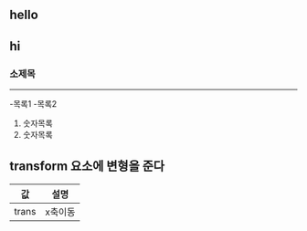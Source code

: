 ## hello

## hi

### 소제목

---

-목록1 -목록2

1. 숫자목록
2. 숫자목록

## transform 요소에 변형을 준다

| 값    | 설명    |
| ----- | ------- |
| trans | x축이동 |

